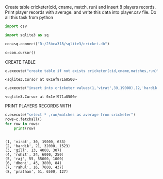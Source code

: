Create table cricketer(cid, cname, match, run) and insert 8 players records. Print player records with average. and write this data into player.csv file. Do all this task from python


```python
import csv
```


```python
import sqlite3 as sq
```


```python
con=sq.connect("D:/23bca318/sqlite3/cricket.db")
```


```python
c=con.cursor()
```

CREATE TABLE


```python
c.execute("create table if not exists cricketer(cid,cname,matches,run)")
```




    <sqlite3.Cursor at 0x1ef971a8500>




```python
c.execute("insert into cricketer values(1,'virat',30,19000),(2,'hardik',21,32000),(3,'gill',13,4000),(4,'rohit',24,6000),(5,'raj',55,55000),(6,'dhoni',45,3800),(7,'rahul',16,7000),(8,'pratham',51,6500)")
```




    <sqlite3.Cursor at 0x1ef971a8500>



 PRINT  PLAYERS RECORDS WITH 


```python
c.execute("select * ,run/matches as average from cricketer")
rows=c.fetchall()
for row in rows:
    print(row)
    
```

    (1, 'virat', 30, 19000, 633)
    (2, 'hardik', 21, 32000, 1523)
    (3, 'gill', 13, 4000, 307)
    (4, 'rohit', 24, 6000, 250)
    (5, 'raj', 55, 55000, 1000)
    (6, 'dhoni', 45, 3800, 84)
    (7, 'rahul', 16, 7000, 437)
    (8, 'pratham', 51, 6500, 127)
    


```python

```
